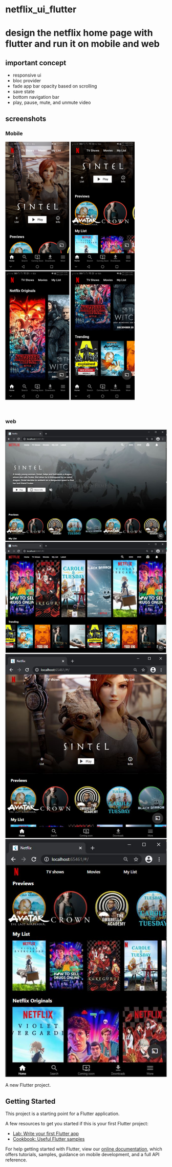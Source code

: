 # netflix_ui_flutter

design the netflix home page with flutter and run it on mobile and web
=======

## important concept
* responsive ui
* bloc provider
* fade app bar opacity based on scrolling
* save state
* bottom navigation bar
* play, pause, mute, and unmute video


## screenshots
### Mobile
<p>
  <img src="github_images/mobile/1.jpg" width="200" height="400">
  <img src="github_images/mobile/2.jpg" width="200" height="400">
  <img src="github_images/mobile/5.jpg" width="200" height="400">
  <img src="github_images/mobile/6.jpg" width="200" height="400">
</p>
<br>

### web
<p>
  <img src="github_images/web/1.JPG">
  <img src="github_images/web/3.JPG">
  <img src="github_images/web/r1.JPG">
  <img src="github_images/web/r2.JPG">
</p>

A new Flutter project.

## Getting Started

This project is a starting point for a Flutter application.

A few resources to get you started if this is your first Flutter project:

- [Lab: Write your first Flutter app](https://flutter.dev/docs/get-started/codelab)
- [Cookbook: Useful Flutter samples](https://flutter.dev/docs/cookbook)

For help getting started with Flutter, view our
[online documentation](https://flutter.dev/docs), which offers tutorials,
samples, guidance on mobile development, and a full API reference.


